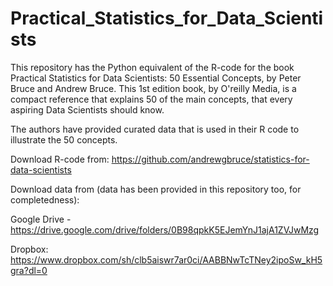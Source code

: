 # Practical_Statistics_for_Data_Scientists
This repository has the Python equivalent of the R-code for the book  Practical Statistics for Data Scientists: 50 Essential Concepts, by Peter Bruce and Andrew Bruce. This 1st edition book, by O'reilly Media, is a compact reference that explains 50 of the main concepts, that every aspiring Data Scientists should know.

The authors have provided curated data that is used in their R code to illustrate the 50 concepts.

Download R-code from: https://github.com/andrewgbruce/statistics-for-data-scientists

Download data from (data has been provided in this repository too, for completedness): 

Google Drive - https://drive.google.com/drive/folders/0B98qpkK5EJemYnJ1ajA1ZVJwMzg

Dropbox: https://www.dropbox.com/sh/clb5aiswr7ar0ci/AABBNwTcTNey2ipoSw_kH5gra?dl=0
